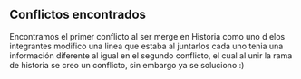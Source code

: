 ## Conflictos encontrados 

Encontramos el primer conflicto al ser merge en Historia como uno d elos integrantes modifico
 una linea que estaba al juntarlos cada uno tenia una información diferente al igual en el segundo 
 conflicto, el cual al unir la rama de historia se creo un conflicto, sin embargo ya se soluciono :)